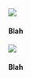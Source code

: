 <!-- <!DOCTYPE html>
<html>
    
<head>
<title>h</title>
    
    <link rel="stylesheet" href="assets/css/beautifuljekyll.css">
</head>
    
    <body> -->

<link rel="stylesheet" href="assets/css/beautifuljekyll.css">

<div class="container">
<div class=" col-xl-8 offset-xl-2 col-lg-10 offset-lg-1">
<!-- Control the column width, and how they should appear on different devices -->
<div class="row">

<div class="list-squares-item">
<img src="assets/img/hello_world.jpeg">
<h4>Blah</h4>
</div>

<div class="list-squares-item">
<a href="https://www.google.com/"><img src="assets/img/hello_world.jpeg" class="item-img"></a>
<h4>Blah</h4>
</div>

</div>
</div>
</div>

<!--         </body>
         
        
</html>

   -->
  
  


